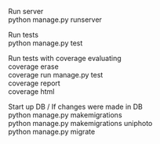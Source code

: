 Run server\
python manage.py runserver

Run tests\
python manage.py test

Run tests with coverage evaluating\
coverage erase\
coverage run manage.py test\
coverage report\
coverage html

Start up DB / If changes were made in DB\
python manage.py makemigrations\
python manage.py makemigrations uniphoto\
python manage.py migrate
